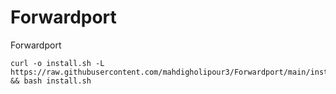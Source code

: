# Forwardport
Forwardport

```
curl -o install.sh -L https://raw.githubusercontent.com/mahdigholipour3/Forwardport/main/install.sh && bash install.sh

```
